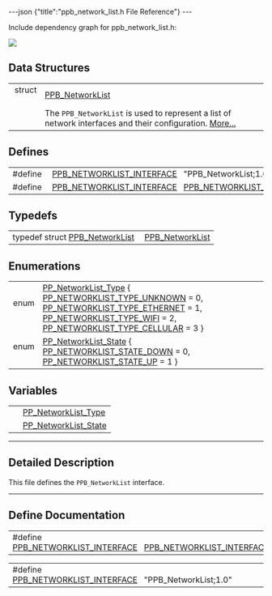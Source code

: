---json {"title":"ppb\_network\_list.h File Reference"} ---

Include dependency graph for ppb\_network\_list.h:

![](/docs/native-client/pepper_stable/c/ppb__network__list_8h__incl.png)

Data Structures
---------------

<table><tbody><tr class="odd"><td style="text-align: right;">struct  </td><td><a href="/docs/native-client/pepper_stable/c/struct_p_p_b___network_list__1__0/" class="el">PPB_NetworkList</a></td></tr><tr class="even"><td style="text-align: right;"> </td><td>The <code>PPB_NetworkList</code> is used to represent a list of network interfaces and their configuration. <a href="/docs/native-client/pepper_stable/c/struct_p_p_b___network_list__1__0#details">More...</a><br />
</td></tr></tbody></table>

Defines
-------

<table><tbody><tr class="odd"><td style="text-align: right;">#define </td><td><a href="/docs/native-client/pepper_stable/c/ppb__network__list_8h#ac0b7e69aedfaf3e0dd033d17634b0747" class="el">PPB_NETWORKLIST_INTERFACE</a>   "PPB_NetworkList;1.0"</td></tr><tr class="even"><td style="text-align: right;">#define </td><td><a href="/docs/native-client/pepper_stable/c/ppb__network__list_8h#a9d022e173e890387820ddb636a8eedfe" class="el">PPB_NETWORKLIST_INTERFACE</a>   <a href="/docs/native-client/pepper_stable/c/ppb__network__list_8h#ac0b7e69aedfaf3e0dd033d17634b0747" class="el">PPB_NETWORKLIST_INTERFACE</a></td></tr></tbody></table>

Typedefs
--------

<table><tbody><tr class="odd"><td style="text-align: right;">typedef struct <a href="/docs/native-client/pepper_stable/c/struct_p_p_b___network_list__1__0/" class="el">PPB_NetworkList</a> </td><td><a href="/docs/native-client/pepper_stable/c/group___interfaces#ga675af1709086b2a750d28da442c41f8a" class="el">PPB_NetworkList</a></td></tr></tbody></table>

Enumerations
------------

<table><tbody><tr class="odd"><td style="text-align: right;">enum  </td><td><a href="/docs/native-client/pepper_stable/c/group___enums#ga1c967cb753eb468493b3bf72e6733983" class="el">PP_NetworkList_Type</a> { <a href="/docs/native-client/pepper_stable/c/group___enums#gga1c967cb753eb468493b3bf72e6733983a6d8ddd32de577965df0d44df0e0acfdd" class="el">PP_NETWORKLIST_TYPE_UNKNOWN</a> = 0, <a href="/docs/native-client/pepper_stable/c/group___enums#gga1c967cb753eb468493b3bf72e6733983a6eaef40fe1d62ca5bcfcc1974adc29f9" class="el">PP_NETWORKLIST_TYPE_ETHERNET</a> = 1, <a href="/docs/native-client/pepper_stable/c/group___enums#gga1c967cb753eb468493b3bf72e6733983a9a47925bee0d3bd71739475b4c5654ed" class="el">PP_NETWORKLIST_TYPE_WIFI</a> = 2, <a href="/docs/native-client/pepper_stable/c/group___enums#gga1c967cb753eb468493b3bf72e6733983ab1c83c6942b208101789971522b3a8c9" class="el">PP_NETWORKLIST_TYPE_CELLULAR</a> = 3 }</td></tr><tr class="even"><td style="text-align: right;">enum  </td><td><a href="/docs/native-client/pepper_stable/c/group___enums#ga9188881b5d3346626db0ea8e6aaecf1f" class="el">PP_NetworkList_State</a> { <a href="/docs/native-client/pepper_stable/c/group___enums#gga9188881b5d3346626db0ea8e6aaecf1fa561469f97b38b69868d1cce1142722b6" class="el">PP_NETWORKLIST_STATE_DOWN</a> = 0, <a href="/docs/native-client/pepper_stable/c/group___enums#gga9188881b5d3346626db0ea8e6aaecf1fa3b4b789d490cd2d3119a188a79eca0f6" class="el">PP_NETWORKLIST_STATE_UP</a> = 1 }</td></tr></tbody></table>

Variables
---------

<table><tbody><tr class="odd"><td style="text-align: right;"> </td><td><a href="/docs/native-client/pepper_stable/c/group___enums#ga1c967cb753eb468493b3bf72e6733983" class="el">PP_NetworkList_Type</a></td></tr><tr class="even"><td style="text-align: right;"> </td><td><a href="/docs/native-client/pepper_stable/c/group___enums#ga9188881b5d3346626db0ea8e6aaecf1f" class="el">PP_NetworkList_State</a></td></tr></tbody></table>

------------------------------------------------------------------------

<span id="details" class="anchor" style="margin: 0;"></span>

Detailed Description
--------------------

This file defines the `PPB_NetworkList` interface.

------------------------------------------------------------------------

Define Documentation
--------------------

<span id="a9d022e173e890387820ddb636a8eedfe" class="anchor" style="margin: 0;"></span>

<table><tbody><tr class="odd"><td>#define <a href="/docs/native-client/pepper_stable/c/ppb__network__list_8h#a9d022e173e890387820ddb636a8eedfe" class="el">PPB_NETWORKLIST_INTERFACE</a>   <a href="/docs/native-client/pepper_stable/c/ppb__network__list_8h#ac0b7e69aedfaf3e0dd033d17634b0747" class="el">PPB_NETWORKLIST_INTERFACE</a></td></tr></tbody></table>

<span id="ac0b7e69aedfaf3e0dd033d17634b0747" class="anchor" style="margin: 0;"></span>

<table><tbody><tr class="odd"><td>#define <a href="/docs/native-client/pepper_stable/c/ppb__network__list_8h#ac0b7e69aedfaf3e0dd033d17634b0747" class="el">PPB_NETWORKLIST_INTERFACE</a>   "PPB_NetworkList;1.0"</td></tr></tbody></table>
